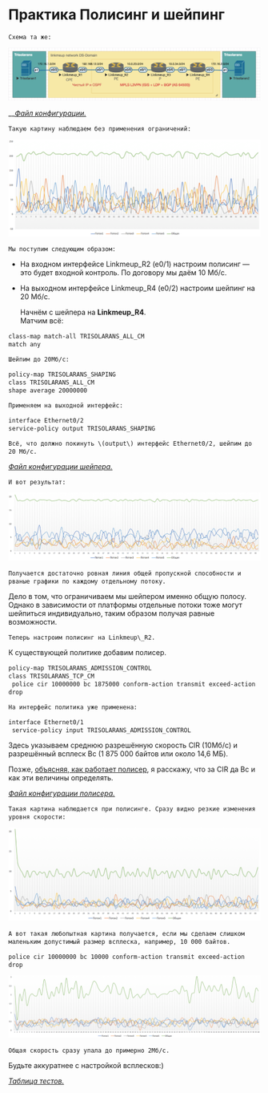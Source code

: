 # Практика Полисинг и шейпинг

```text
Схема та же:
```

![](../../.gitbook/assets/image-59.png)

\_\_[_Файл конфигурации._](https://docs.google.com/document/d/e/2PACX-1vTrtK-fnUH8KO8UjTlScnv4xT-5FAsp7mDITqtDjtFHDZXJYg4UPvQnhQ5B9JqydfNuY_1-Ho9_RjIH/pub)

```text
Такую картину наблюдаем без применения ограничений:
```

![](../../.gitbook/assets/image-86.png)

```text
Мы поступим следующим образом:
```

* На входном интерфейсе Linkmeup\_R2 \(e0/1\) настроим полисинг — это будет входной контроль. По договору мы даём 10 Мб/с.
* На выходном интерфейсе Linkmeup\_R4 \(e0/2\) настроим шейпинг на 20 Мб/с.

  Начнём с шейпера на **Linkmeup\_R4**.  
  Матчим всё:

```text
class-map match-all TRISOLARANS_ALL_CM
match any
```

```text
Шейпим до 20Мб/с:
```

```text
policy-map TRISOLARANS_SHAPING
class TRISOLARANS_ALL_CM
shape average 20000000
```

```text
Применяем на выходной интерфейс:
```

```text
interface Ethernet0/2
service-policy output TRISOLARANS_SHAPING
```

```text
Всё, что должно покинуть \(output\) интерфейс Ethernet0/2, шейпим до 20 Мб/с.
```

[_Файл конфигурации шейпера._](https://docs.google.com/document/d/e/2PACX-1vQ0FLKJi6_dxwvmvIWKISVSZIurHrw896wEBuXVTbkoo677VFS0S5cZv6FCJrBqhmAsaDChoUvR4172/pub)

```text
И вот результат:
```

![](../../.gitbook/assets/image-133.png)

```text
Получается достаточно ровная линия общей пропускной способности и рваные графики по каждому отдельному потоку.
```

Дело в том, что ограничиваем мы шейпером именно общую полосу. Однако в зависимости от платформы отдельные потоки тоже могут шейпиться индивидуально, таким образом получая равные возможности.

```text
Теперь настроим полисинг на Linkmeup\_R2.
```

К существующей политике добавим полисер.

```text
policy-map TRISOLARANS_ADMISSION_CONTROL
class TRISOLARANS_TCP_CM
 police cir 10000000 bc 1875000 conform-action transmit exceed-action drop
```

```text
На интерфейс политика уже применена:
```

```text
interface Ethernet0/1
 service-policy input TRISOLARANS_ADMISSION_CONTROL
```

Здесь указываем среднюю разрешённую скорость CIR \(10Mб/с\) и разрешённый всплеск Bc \(1 875 000 байтов или около 14,6 МБ\).

Позже, [объясняя, как работает полисер](mekhanizmy-leaky-bucket-i-token-bucket/algoritm-token-bucket.md), я расскажу, что за CIR да Bc и как эти величины определять.

[_Файл конфигурации полисера._](https://docs.google.com/document/d/e/2PACX-1vTl81fiPO4MFeznoyoCGOF_rHbt7p7jUS0WosHgPVNObZo_WtMwThneBdu1LUUG9A0OFxBtmKOYXOUE/pub)

```text
Такая картина наблюдается при полисинге. Сразу видно резкие изменения уровня скорости:
```

![](../../.gitbook/assets/image-13.png)

```text
А вот такая любопытная картина получается, если мы сделаем слишком маленьким допустимый размер всплеска, например, 10 000 байтов.
```

```text
police cir 10000000 bc 10000 conform-action transmit exceed-action drop
```

![](../../.gitbook/assets/image-83.png)

```text
Общая скорость сразу упала до примерно 2Мб/с.
```

Будьте аккуратнее с настройкой всплесков:\)

[_Таблица тестов._](https://drive.google.com/file/d/1YwKgZTynOpMJ__IapR-qzsRmh6BsJNKf/view?usp=sharing)


